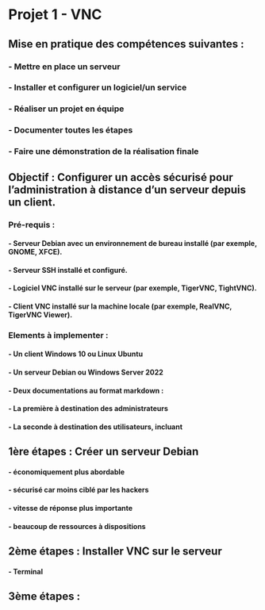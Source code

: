 # Projet 1 - VNC



## Mise en pratique des compétences suivantes :
### - Mettre en place un serveur
### - Installer et configurer un logiciel/un service
### - Réaliser un projet en équipe
### - Documenter toutes les étapes
### - Faire une démonstration de la réalisation finale

## Objectif : **Configurer un accès sécurisé pour l’administration à distance d’un serveur depuis un client.**

### Pré-requis :

#### - Serveur Debian avec un environnement de bureau installé (par exemple, GNOME, XFCE).
#### - Serveur SSH installé et configuré.
#### - Logiciel VNC installé sur le serveur (par exemple, TigerVNC, TightVNC).
#### - Client VNC installé sur la machine locale (par exemple, RealVNC, TigerVNC Viewer).

### Elements à implementer :

#### - Un client Windows 10 ou Linux Ubuntu
#### - Un serveur Debian ou Windows Server 2022
#### - Deux documentations au format markdown :
#### - La première à destination des administrateurs
#### - La seconde à destination des utilisateurs, incluant
    
## 1ère étapes : Créer un serveur Debian

#### - économiquement plus abordable
#### - sécurisé car moins ciblé par les hackers
#### - vitesse de réponse plus importante
#### - beaucoup de ressources à dispositions
  
## 2ème étapes : Installer VNC sur le serveur

#### - Terminal 

## 3ème étapes : 
